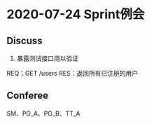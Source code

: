 # 2020-07-24 Sprint例会

## Discuss

1. 暴露测试接口用以验证

REQ；GET /users
RES：返回所有已注册的用户

## Conferee

SM、PG_A、PG_B、TT_A